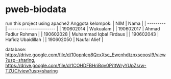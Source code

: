 # pweb-biodata

run this project using apache2
Anggota kelompok:
| NIM       | Nama                    |
| --------- | ----------------------- |
| 190602014 | Wukualam                |
| 190602017 | Ahmad Fadlur Rohman     |
| 190602028 | Muhammad Iqbal Firdaus  |
| 190602043 | Hafidz Ubaidillah       |
| 190602050 | Naufal Alief            |

database: https://drive.google.com/file/d/10opnIcq8QcxXse_EwcnhdtznxseoosI9/view?usp=sharing, https://drive.google.com/file/d/1COHDFBHriBqv0Pi1tWryYUpZsrw-TZUC/view?usp=sharing
